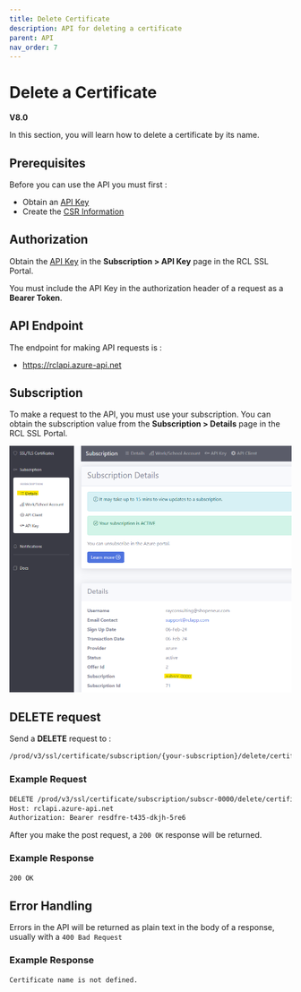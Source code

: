 ```yaml
---
title: Delete Certificate
description: API for deleting a certificate
parent: API
nav_order: 7
---
```


# Delete a Certificate
**V8.0**

In this section, you will learn how to delete a certificate by its name.

## Prerequisites

Before you can use the API you must first :

- Obtain an [API Key](./authorization.md)
- Create the [CSR Information](../portal/csr-info.md)

## Authorization

Obtain the [API Key](./authorization.md) in the **Subscription > API Key** page in the RCL SSL Portal.

You must include the API Key in the authorization header of a request as a **Bearer Token**.

## API Endpoint

The endpoint for making API requests is :

- https://rclapi.azure-api.net

## Subscription

To make a request to the API, you must use your subscription. You can obtain the subscription value from the **Subscription > Details** page in the RCL SSL Portal.

![image](../images/api_authorization/subscription.png)

## DELETE request

Send a **DELETE** request to :

```bash
/prod/v3/ssl/certificate/subscription/{your-subscription}/delete/certificatename/{your-certificate-name}
```

### Example Request

```bash
DELETE /prod/v3/ssl/certificate/subscription/subscr-0000/delete/certificatename/shopeneur.com HTTP/1.1
Host: rclapi.azure-api.net
Authorization: Bearer resdfre-t435-dkjh-5re6
```

After you make the post request, a ```200 OK``` response will be returned. 

### Example Response

```bash
200 OK
```

## Error Handling

Errors in the API will be returned as plain text in the body of a response, usually with a ```400 Bad Request```

### Example Response

```bash
Certificate name is not defined.
```